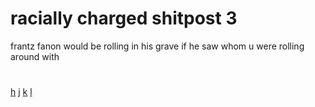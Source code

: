 # racially charged shitpost 3

frantz fanon would be rolling in his grave if he saw whom u were rolling around with


#

[h](./0-0.md) [j](./1-1.md) [k](./1--1.md) [l](./2-0.md)
